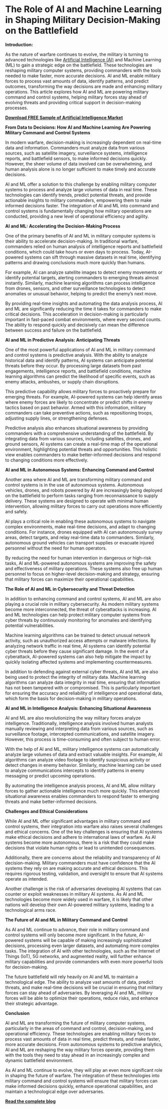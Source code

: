 # The Role of AI and Machine Learning in Shaping Military Decision-Making on the Battlefield

**Introduction:**

As the nature of warfare continues to evolve, the military is turning to advanced technologies like [Artificial Intelligence (AI)](https://www.nextmsc.com/report/artificial-intelligence-market) and Machine Learning (ML) to gain a strategic edge on the battlefield. These technologies are reshaping military computer systems, providing commanders with the tools needed to make faster, more accurate decisions. AI and ML enable military forces to process vast amounts of data, identify patterns, and predict outcomes, transforming the way decisions are made and enhancing military operations. This article explores how AI and ML are powering military command and control systems, helping military forces stay ahead of evolving threats and providing critical support in decision-making processes.

[**Download FREE Sample of Artificial Intelligence Market**](https://www.nextmsc.com/artificial-intelligence-market/request-sample)

**From Data to Decisions: How AI and Machine Learning Are Powering Military Command and Control Systems**

In modern warfare, decision-making is increasingly dependent on real-time data and information. Commanders must analyze data from various sources, such as satellite imagery, surveillance systems, intelligence reports, and battlefield sensors, to make informed decisions quickly. However, the sheer volume of data involved can be overwhelming, and human analysis alone is no longer sufficient to make timely and accurate decisions.

AI and ML offer a solution to this challenge by enabling military computer systems to process and analyze large volumes of data in real time. These technologies can identify trends, predict potential threats, and provide actionable insights to military commanders, empowering them to make informed decisions faster. The integration of AI and ML into command and control systems is fundamentally changing how military operations are conducted, providing a new level of operational efficiency and agility.

**AI and ML: Accelerating the Decision-Making Process**

One of the primary benefits of AI and ML in military computer systems is their ability to accelerate decision-making. In traditional warfare, commanders relied on human analysis of intelligence reports and battlefield conditions, which could take hours or even days to process. Today, AI-powered systems can sift through massive datasets in real time, identifying patterns and drawing conclusions much more quickly than humans.

For example, AI can analyze satellite images to detect enemy movements or identify potential targets, alerting commanders to emerging threats almost instantly. Similarly, machine learning algorithms can process intelligence from drones, sensors, and other surveillance technologies to detect anomalies or unusual behavior, helping to predict the enemy’s next move.

By providing real-time insights and automating the data analysis process, AI and ML are significantly reducing the time it takes for commanders to make critical decisions. This acceleration in decision-making is particularly important in fast-paced combat environments, where every second counts. The ability to respond quickly and decisively can mean the difference between success and failure on the battlefield.

**AI and ML in Predictive Analysis: Anticipating Threats**

One of the most powerful applications of AI and ML in military command and control systems is predictive analysis. With the ability to analyze historical data and identify patterns, AI systems can anticipate potential threats before they occur. By processing large datasets from past engagements, intelligence reports, and battlefield conditions, machine learning algorithms can predict the likelihood of specific events, such as enemy attacks, ambushes, or supply chain disruptions.

This predictive capability allows military forces to proactively prepare for emerging threats. For example, AI-powered systems can help identify areas where enemy forces are likely to concentrate or predict shifts in enemy tactics based on past behavior. Armed with this information, military commanders can take preventive actions, such as repositioning troops, adjusting supply lines, or strengthening defenses.

Predictive analysis also enhances situational awareness by providing commanders with a comprehensive understanding of the battlefield. By integrating data from various sources, including satellites, drones, and ground sensors, AI systems can create a real-time map of the operational environment, highlighting potential threats and opportunities. This holistic view enables commanders to make better-informed decisions and respond to changing conditions more effectively.

**AI and ML in Autonomous Systems: Enhancing Command and Control**

Another area where AI and ML are transforming military command and control systems is in the use of autonomous systems. Autonomous vehicles, drones, and robots powered by AI are increasingly being deployed on the battlefield to perform tasks ranging from reconnaissance to supply delivery. These systems are designed to operate with minimal human intervention, allowing military forces to carry out operations more efficiently and safely.

AI plays a critical role in enabling these autonomous systems to navigate complex environments, make real-time decisions, and adapt to changing conditions. For instance, drones equipped with AI can autonomously survey areas, detect targets, and relay real-time data to commanders. Similarly, autonomous ground vehicles can transport supplies or evacuate injured personnel without the need for human operators.

By reducing the need for human intervention in dangerous or high-risk tasks, AI and ML-powered autonomous systems are improving the safety and effectiveness of military operations. These systems also free up human personnel to focus on higher-level decision-making and strategy, ensuring that military forces can maximize their operational capabilities.

**The Role of AI and ML in Cybersecurity and Threat Detection**

In addition to enhancing command and control systems, AI and ML are also playing a crucial role in military cybersecurity. As modern military systems become more interconnected, the threat of cyberattacks is increasing. AI and ML technologies can help protect military computer systems from cyber threats by continuously monitoring for anomalies and identifying potential vulnerabilities.

Machine learning algorithms can be trained to detect unusual network activity, such as unauthorized access attempts or malware infections. By analyzing network traffic in real time, AI systems can identify potential cyber threats before they cause significant damage. In the event of a cyberattack, AI-powered systems can also help mitigate the impact by quickly isolating affected systems and implementing countermeasures.

In addition to defending against external cyber threats, AI and ML are also being used to protect the integrity of military data. Machine learning algorithms can analyze data integrity in real time, ensuring that information has not been tampered with or compromised. This is particularly important for ensuring the accuracy and reliability of intelligence and operational data, which form the basis for decision-making in military operations.

**AI and ML in Intelligence Analysis: Enhancing Situational Awareness**

AI and ML are also revolutionizing the way military forces analyze intelligence. Traditionally, intelligence analysis involved human analysts manually reviewing and interpreting data from various sources, such as surveillance footage, intercepted communications, and satellite imagery. However, this process is time-consuming and often subject to human error.

With the help of AI and ML, military intelligence systems can automatically analyze large volumes of data and extract valuable insights. For example, AI algorithms can analyze video footage to identify suspicious activity or detect changes in enemy behavior. Similarly, machine learning can be used to analyze communications intercepts to identify patterns in enemy messaging or predict upcoming operations.

By automating the intelligence analysis process, AI and ML allow military forces to gather actionable intelligence much more quickly. This enhanced situational awareness enables commanders to respond faster to emerging threats and make better-informed decisions.

**Challenges and Ethical Considerations**

While AI and ML offer significant advantages in military command and control systems, their integration into warfare also raises several challenges and ethical concerns. One of the key challenges is ensuring that AI systems make ethical decisions and adhere to international laws of warfare. As AI systems become more autonomous, there is a risk that they could make decisions that violate human rights or lead to unintended consequences.

Additionally, there are concerns about the reliability and transparency of AI decision-making. Military commanders must have confidence that the AI systems they rely on are making accurate and ethical decisions. This requires rigorous testing, validation, and oversight to ensure that AI systems operate as intended.

Another challenge is the risk of adversaries developing AI systems that can counter or exploit weaknesses in military AI systems. As AI and ML technologies become more widely used in warfare, it is likely that other nations will develop their own AI-powered military systems, leading to a technological arms race.

**The Future of AI and ML in Military Command and Control**

As AI and ML continue to advance, their role in military command and control systems will only become more significant. In the future, AI-powered systems will be capable of making increasingly sophisticated decisions, processing even larger datasets, and automating more complex tasks. The integration of AI with other technologies, such as the Internet of Things (IoT), 5G networks, and augmented reality, will further enhance military capabilities and provide commanders with even more powerful tools for decision-making.

The future battlefield will rely heavily on AI and ML to maintain a technological edge. The ability to analyze vast amounts of data, predict threats, and make real-time decisions will be crucial in ensuring that military forces can stay ahead of adversaries. By leveraging AI and ML, military forces will be able to optimize their operations, reduce risks, and enhance their strategic advantage.

**Conclusion**

AI and ML are transforming the future of military computer systems, particularly in the areas of command and control, decision-making, and operational efficiency. These technologies are enabling military forces to process vast amounts of data in real time, predict threats, and make faster, more accurate decisions. From autonomous systems to predictive analytics, AI and ML are reshaping the way military forces operate, providing them with the tools they need to stay ahead in an increasingly complex and dynamic battlefield environment.

As AI and ML continue to evolve, they will play an even more significant role in shaping the future of warfare. The integration of these technologies into military command and control systems will ensure that military forces can make informed decisions quickly, enhance operational capabilities, and maintain a technological edge over adversaries.

[**Read the complete blog**](https://www.nextmsc.com/blogs/the-future-battlefield-ai-and-machine-learning-in-military-computer-systems)

